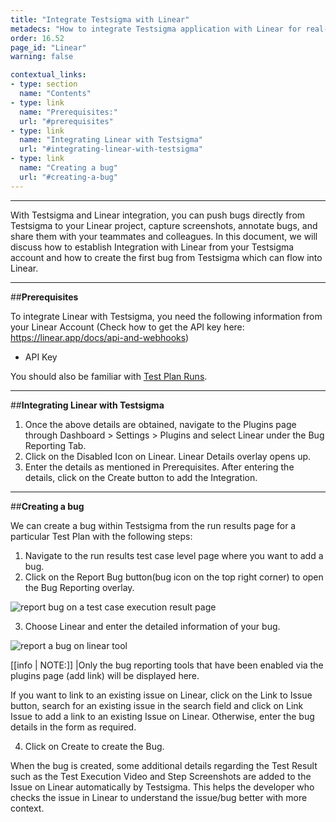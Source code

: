 ```yaml
---
title: "Integrate Testsigma with Linear"
metadecs: "How to integrate Testsigma application with Linear for real-time bug reporting during Test Runs | Push bugs directly from Testsigma to your Linear project"
order: 16.52
page_id: "Linear"
warning: false

contextual_links:
- type: section
  name: "Contents"
- type: link
  name: "Prerequisites:"
  url: "#prerequisites"
- type: link
  name: "Integrating Linear with Testsigma"
  url: "#integrating-linear-with-testsigma"
- type: link
  name: "Creating a bug"
  url: "#creating-a-bug"
---
```

---

With Testsigma and Linear integration, you can push bugs directly from Testsigma to your Linear project, capture screenshots, annotate bugs, and share them with your teammates and colleagues.
In this document, we will discuss how to establish Integration with Linear from your Testsigma account and how to create the first bug from Testsigma which can flow into Linear.

---

##**Prerequisites**

To integrate Linear with Testsigma, you need the following information from your Linear Account (Check how to get the API key here: https://linear.app/docs/api-and-webhooks)

- API Key 

You should also be familiar with [Test Plan Runs](https://testsigma.com/docs/runs/test-plan-executions/).

---

##**Integrating Linear with Testsigma**

1. Once the above details are obtained, navigate to the Plugins page through Dashboard > Settings > Plugins and select Linear under the Bug Reporting Tab.
2. Click on the Disabled Icon on Linear. Linear Details overlay opens up.
3. Enter the details as mentioned in Prerequisites. After entering the details, click on the Create button to add the Integration.

---

##**Creating a bug**

We can create a bug within Testsigma from the run results page for a particular Test Plan with the following steps:

1. Navigate to the run results test case level page where you want to add a bug.
2. Click on the Report Bug button(bug icon on the top right corner) to open the Bug Reporting overlay.

![report bug on a test case execution result page](https://s3.amazonaws.com/static-docs.testsigma.com/new_images/integrations/product-management/linear/run-test-case-report-bug-linear.png)

3. Choose Linear and enter the detailed information of your bug.

![report a bug on linear tool](https://s3.amazonaws.com/static-docs.testsigma.com/new_images/integrations/product-management/linear/choose-linear-enter-bug-details.png)

[[info | NOTE:]]
|Only the bug reporting tools that have been enabled via the plugins page (add link) will be displayed here.


If you want to link to an existing issue on Linear, click on the Link to Issue button, search for an existing issue in the search field and click on Link Issue to add a link to an existing Issue on Linear. Otherwise, enter the bug details in the form as required.

4. Click on Create to create the Bug.

When the bug is created, some additional details regarding the Test Result such as the Test Execution Video and Step Screenshots are added to the Issue on Linear automatically by Testsigma. This helps the developer who checks the issue in Linear to understand the issue/bug better with more context.




